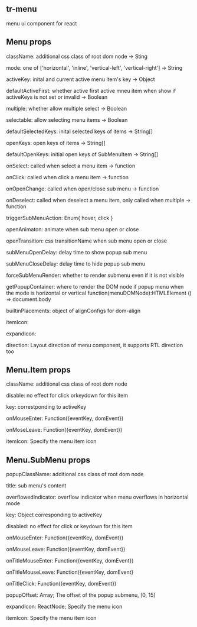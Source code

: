 ## tr-menu

menu ui component for react

## Menu props

className: additional css class of root dom node
-> Sting

mode: one of ['horizontal', 'inline', 'vertical-left', 'vertical-right']
-> String

activeKey: inital and current active menu item's key
-> Object

defaultActiveFirst: whether active first active mneu item when show if activeKeys is not set or invalid
-> Boolean

multiple: whether allow multiple select
-> Boolean

selectable: allow selecting menu items
-> Boolean

defaultSelectedKeys: inital selected keys of items
-> String[]

openKeys: open keys of items
-> String[]

defaultOpenKeys: initial open keys of SubMenuItem
-> String[]

onSelect: called when select a menu item
-> function

onClick: called when click a menu item
-> function

onOpenChange: called when open/close sub menu
-> function

onDeselect: called when deselect a menu item, only called when multiple
-> function

triggerSubMenuAction: Enum{ hover, click }

openAnimaton: animate when sub menu open or close

openTransition: css transitionName when sub menu open or close

subMenuOpenDelay: delay time to show popup sub menu

subMenuCloseDelay: delay time to hide popup sub menu

forceSubMenuRender: whether to render submenu even if it is not visible

getPopupContainer: where to render the DOM node if popup menu when the mode is horizontal or vertical
function(menuDOMNode):HTMLElement  () => document.body

builtinPlacements: object of alignConfigs for dom-align

itemIcon: 

expandIcon:

direction: Layout direction of menu component, it supports RTL direction too

## Menu.Item props

className: additional css class of root dom node

disable: no effect for click orkeydown for this item

key: correstponding to activeKey

onMouseEnter: Function({eventKey, domEvent})

onMoseLeave: Function({eventKey, domEvent})

itemIcon: Specify the menu item icon

## Menu.SubMenu props

popupClassName: additional css class of root dom node

title: sub menu's content

overflowedIndicator: overflow indicator when menu overflows in horizontal mode

key: Object corresponding to activeKey

disabled: no effect for click or keydown for this item

onMouseEnter: Function({eventKey, domEvent})

onMouseLeave: Function({eventKey, domEvent})

onTitleMouseEnter: Function({eventKey, domEvent})

onTitleMouseLeave: Function({eventKey, domEvent}

onTitleClick: Function({eventKey, domEvent})

popupOffset: Array; The offset of the popup submenu, [0, 15]

expandIcon: ReactNode; Specify the menu icon

itemIcon: Specify the menu item icon
